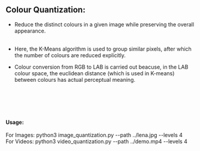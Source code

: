 <h2> Colour Quantization: </h2>


- Reduce the distinct colours in a given image while preserving the overall appearance.
<br><br>
- Here, the K-Means algorithm is used to group similar pixels, after which the number of colours are reduced explicitly.


- Colour conversion from RGB to LAB is carried out beacuse, in the LAB colour space, the euclidean distance (which is used in K-means) between colours has actual perceptual meaning.

<br><br><br><br>

<b> Usage: </b> <br><br>
For Images: python3 image_quantization.py --path ../lena.jpg --levels 4
<br>
For Videos: python3 video_quantization.py --path ../demo.mp4 --levels 4